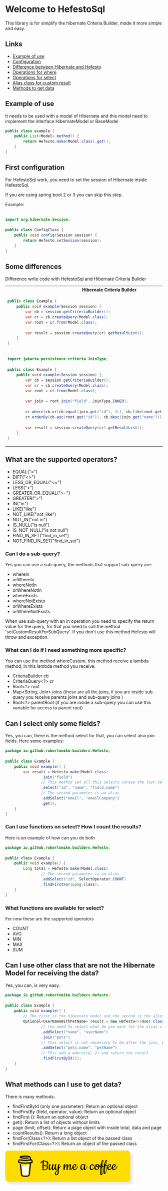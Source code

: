 # Welcome to HefestoSql

This library is for simplify the hibernate Criteria Builder, made it more simple and easy.

## Links
- [Example of use](#example-of-use)
- [Configuration](#first-configuration)
- [Difference between Hibernate and Hefesto](#some-differences)
- [Operations for where](#what-are-the-supported-operators)
- [Operations for select](#can-i-select-only-some-fields)
- [Alias class for custom result](#can-i-use-other-class-that-are-not-the-hibernate-model-for-receiving-the-data)
- [Methods to get data](#what-methods-can-i-use-to-get-data)

## Example of use

It needs to be used with a model of Hibernate and this model need to implement the interface HibernateModel or BaseModel

```java
public class example {
    public List<Model> method() {
        return Hefesto.make(Model.class).get();
    }
}
```

## First configuration

For HefestoSql work, you need to set the session of Hibernate inside HefestoSql.

If you are using spring boot 2 or 3 you can skip this step.

Example:

```java

import org.hibernate.Session;

public class ConfigClass {
    public void config(Session session) {
        return Hefesto.setSession(session);
    }
}
```

## Some differences

Difference write code with HefestoSql and Hibernate Criteria Builder

<table>
<tr>
    <th>Hibernate Criteria Builder</th>
    <th>HefestoSql</th>
</tr>
<tr>
<td>

```java
public class Example {
    public void example(Session session) {
        var cb = session.getCriteriaBuilder();
        var cr = cb.createQuery(Model.class);
        var root = cr.from(Model.class);
        
        var result = session.createQuery(cr).getResultList();
    }
}
```
</td>
<td>

```java
public class Example {
    public void example() {
        var result = Hefesto.make(Model.class).get();
    }
}
```
</td>
</tr>

<tr>
<td>

```java
import jakarta.persistence.criteria.JoinType;

public class Example {
    public void example(Session session) {
        var cb = session.getCriteriaBuilder();
        var cr = cb.createQuery(Model.class);
        var root = cr.from(Model.class);
        
        var join = root.join("field", JoinType.INNER);
        
        cr.where(cb.or(cb.equal(join.get("id"), 1L), cb.like(root.get("name"), "%name%")));
        cr.orderBy(cb.asc(root.get("id")), cb.desc(join.get("name")));
        
        var result = session.createQuery(cr).getResultList();
    }
}
```
</td>
<td>

```java
package io.github.robertomike.enums.Operator;

public class Example {
    public void example() {
        var result = Hefesto.make(Model.class)
                .join("field")
                .where("field.id", 1)
                .orWhere("name", Operator.LIKE, "%name%")
                .orderBy("id", "field.name")
                .get();
    }
}
```
</td>
</tr>
</table>

## What are the supported operators?

- EQUAL("=")
- DIFF("<>")
- LESS_OR_EQUAL("<=")
- LESS("<")
- GREATER_OR_EQUAL(">=")
- GREATER(">")
- IN("in")
- LIKE("like")
- NOT_LIKE("not_like")
- NOT_IN("not in")
- IS_NULL("is null")
- IS_NOT_NULL("is not null")
- FIND_IN_SET("find_in_set")
- NOT_FIND_IN_SET("find_in_set")

### Can I do a sub-query?

Yes you can use a sub-query, the methods that support sub-query are:

- whereIn
- orWhereIn
- whereNotIn
- orWhereNotIn
- whereExists
- whereNotExists
- orWhereExists
- orWhereNotExists

When use sub-query with an in operation you need to specify the return value for the query, 
for that you need to call the method 'setCustomResultForSubQuery'.
If you don't use this method Hefesto will throw and exception.

### What can I do if I need something more specific?

You can use the method whereCustom, this method receive a lambda method, 
in this lambda method you receive:

- CriteriaBuilder cb
- CriteriaQuery<?> cr
- Root<?> root
- Map<String, Join<?, ?>> joins (these are all the joins, if you are inside sub-query you receive parents joins and sub-query joins )
- Root<?> parentRoot (if you are inside a sub-query you can use this variable for access to parent root)

## Can I select only some fields?

Yes, you can, there is the method select for that, you can select also join fields.
Here some examples:

```java
package io.github.robertomike.builders.Hefesto;

public class Example {
    public void example() {
        var result = Hefesto.make(Model.class)
                .join("field")
                // This method set all this selects (erase the last selects)
                .select("id", "name", "field.name")
                // The second parameter is an alias
                .addSelect("email", "emailCompany")
                .get();
    }
}
```

### Can I use functions on select? How I count the results?

Here is an example of how can you do both

```java
package io.github.robertomike.builders.Hefesto;

public class Example {
    public void example() {
        Long total = Hefesto.make(Model.class)
                // The second parameter is an alias
                .addSelect("id", SelectOperator.COUNT)
                .findFirstFor(Long.class);
    }
}
```

### What functions are available for select?

For now these are the supported operators 

- COUNT
- AVG
- MIN
- MAX
- SUM

## Can I use other class that are not the Hibernate Model for receiving the data?

Yes, you can, is very easy.

```java
package io.github.robertomike.builders.Hefesto;

public class Example {
    public void example() {
        // The first is the hibernate model and the second is the alias class 
        Optional<UserNameWithPetName> result = new Hefesto<>(User.class, UserNameWithPetName.class)
                // You need to select what do you want for the alias class
                .addSelect("name", "userName")
                .join("pets")
                // This select is not necessary to be after the join, because the query is created when call one of the methods to get data
                .addSelect("pets.name", "petName")
                // This add a where(id, 2) and return the result
                .findFirstById(2);
    }
}
```

## What methods can I use to get data?

There is many methods:
- findFirstById (only one parameter): Return an optional object
- findFirstBy (field, operator, value): Return an optional object
- findFirst (): Return an optional object
- get(): Return a list of objects without limits
- page (limit, offset): Return a page object with inside total, data and page
- countResults(): Return a long object
- findFor(Class<?>): Return a list object of the passed class
- findFirstFor(Class<?>): Return an object of the passed class


[![coffee](./buy-me-coffee.png)](https://www.buymeacoffee.com/robertomike)
